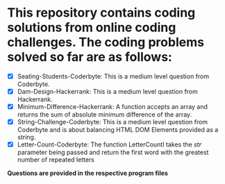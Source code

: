 # This repository contains coding solutions from online coding challenges. The coding problems solved so far are as follows:
- [x] Seating-Students-Coderbyte: This is a medium level question from Coderbyte.
- [x] Dam-Design-Hackerrank: This is a medium level question from Hackerrank.
- [x] Minimum-Difference-Hackerrank: A function accepts an array and returns the sum of absolute minimum difference of the array.
- [x] String-Challenge-Coderbyte: This is a medium level question from Coderbyte and is about balancing HTML DOM Elements provided as a string.
- [x] Letter-Count-Coderbyte: The function LetterCountI takes the *str* parameter being passed and return the first word with the greatest number of repeated letters

**Questions are provided in the respective program files**
